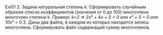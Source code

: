 Exl01
2. Задана натуральная степень k. Сформировать случайным
   образом список коэффициентов (значения от 0 до 100)
   многочлена многочлен степени k.
   *Пример: k=2 => 2*x² + 4*x + 5 = 0 или x² + 5 = 0 или 10*x² = 0
2. Даны два файла, в каждом из которых находится запись
   многочлена. Сформировать файл содержащий сумму
   многочленов.